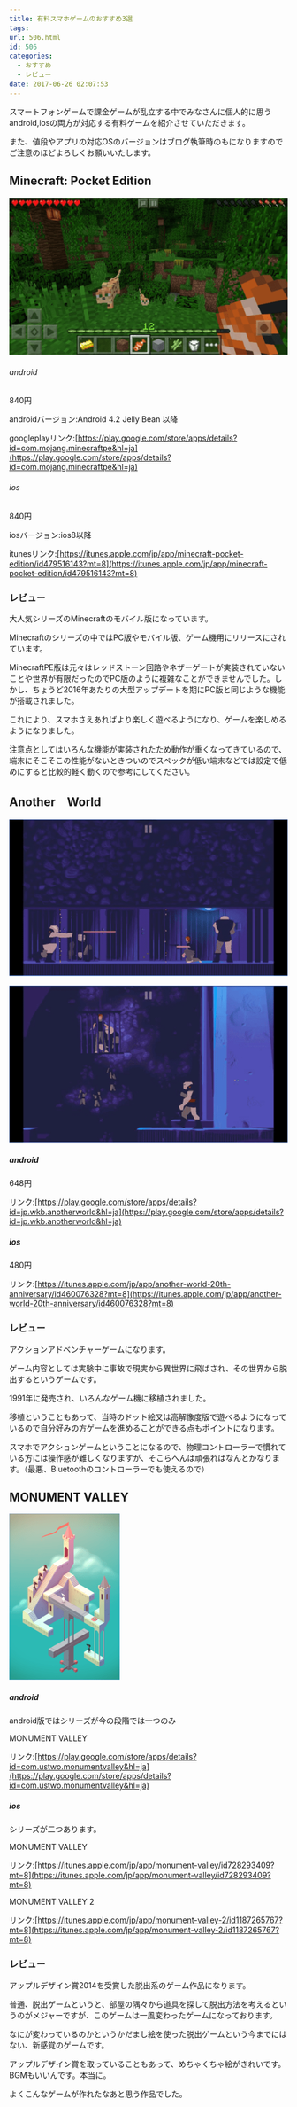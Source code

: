 ```yaml
---
title: 有料スマホゲームのおすすめ3選
tags:
url: 506.html
id: 506
categories:
  - おすすめ
  - レビュー
date: 2017-06-26 02:07:53
---
```


スマートフォンゲームで課金ゲームが乱立する中でみなさんに個人的に思うandroid,iosの両方が対応する有料ゲームを紹介させていただきます。

また、値段やアプリの対応OSのバージョンはブログ執筆時のもになりますのでご注意のほどよろしくお願いいたします。

Minecraft: Pocket Edition
-------------------------

![](/images/game/soft/android/minecraft.png)

###### android

840円

androidバージョン:Android 4.2 Jelly Bean 以降

googleplayリンク:[https://play.google.com/store/apps/details?id=com.mojang.minecraftpe&hl=ja](https://play.google.com/store/apps/details?id=com.mojang.minecraftpe&hl=ja)

###### ios

840円

iosバージョン:ios8以降

itunesリンク:[https://itunes.apple.com/jp/app/minecraft-pocket-edition/id479516143?mt=8](https://itunes.apple.com/jp/app/minecraft-pocket-edition/id479516143?mt=8)

### レビュー

大人気シリーズのMinecraftのモバイル版になっています。

Minecraftのシリーズの中ではPC版やモバイル版、ゲーム機用にリリースにされています。

MinecraftPE版は元々はレッドストーン回路やネザーゲートが実装されていないことや世界が有限だったのでPC版のように複雑なことができませんでした。しかし、ちょうど2016年あたりの大型アップデートを期にPC版と同じような機能が搭載されました。

これにより、スマホさえあればより楽しく遊べるようになり、ゲームを楽しめるようになりました。

注意点としてはいろんな機能が実装されたため動作が重くなってきているので、端末にそこそこの性能がないときついのでスペックが低い端末などでは設定で低めにすると比較的軽く動くので参考にしてください。

Another　World
-------------

![](/images/game/soft/android/another-world-1.png)

![](/images/game/soft/android/another-world-2.png)

##### android

648円

リンク:[https://play.google.com/store/apps/details?id=jp.wkb.anotherworld&hl=ja](https://play.google.com/store/apps/details?id=jp.wkb.anotherworld&hl=ja)

##### ios

480円

リンク:[https://itunes.apple.com/jp/app/another-world-20th-anniversary/id460076328?mt=8](https://itunes.apple.com/jp/app/another-world-20th-anniversary/id460076328?mt=8)

### レビュー

アクションアドベンチャーゲームになります。

ゲーム内容としては実験中に事故で現実から異世界に飛ばされ、その世界から脱出するというゲームです。

1991年に発売され、いろんなゲーム機に移植されました。

移植ということもあって、当時のドット絵又は高解像度版で遊べるようになっているので自分好みの方ゲームを進めることができる点もポイントになります。

スマホでアクションゲームということになるので、物理コントローラーで慣れている方には操作感が難しくなりますが、そこらへんは頑張ればなんとかなります。（最悪、Bluetoothのコントローラーでも使えるので）

MONUMENT VALLEY
---------------

![](/images/game/soft/android/monument-valley.png)

##### android

android版ではシリーズが今の段階では一つのみ

MONUMENT VALLEY

リンク:[https://play.google.com/store/apps/details?id=com.ustwo.monumentvalley&hl=ja](https://play.google.com/store/apps/details?id=com.ustwo.monumentvalley&hl=ja)

##### ios

シリーズが二つあります。

MONUMENT VALLEY

リンク:[https://itunes.apple.com/jp/app/monument-valley/id728293409?mt=8](https://itunes.apple.com/jp/app/monument-valley/id728293409?mt=8)

MONUMENT VALLEY 2

リンク:[https://itunes.apple.com/jp/app/monument-valley-2/id1187265767?mt=8](https://itunes.apple.com/jp/app/monument-valley-2/id1187265767?mt=8)

### レビュー

アップルデザイン賞2014を受賞した脱出系のゲーム作品になります。

普通、脱出ゲームというと、部屋の隅々から道具を探して脱出方法を考えるというのがメジャーですが、このゲームは一風変わったゲームになっております。

なにが変わっているのかというかだまし絵を使った脱出ゲームという今までにはない、新感覚のゲームです。

アップルデザイン賞を取っていることもあって、めちゃくちゃ絵がきれいです。BGMもいいんです。本当に。

よくこんなゲームが作れたなあと思う作品でした。
